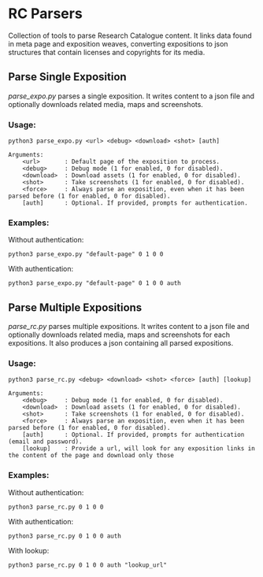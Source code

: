 # RC Parsers

Collection of tools to parse Research Catalogue content. It links data found in meta page and exposition weaves, converting expositions to json structures that contain licenses and copyrights for its media. 

## Parse Single Exposition

*parse_expo.py* parses a single exposition. It writes content to a json file and optionally downloads related media, maps and screenshots.

### Usage:
```
python3 parse_expo.py <url> <debug> <download> <shot> [auth]
    
Arguments:
    <url>       : Default page of the exposition to process.
    <debug>     : Debug mode (1 for enabled, 0 for disabled).
    <download>  : Download assets (1 for enabled, 0 for disabled).
    <shot>      : Take screenshots (1 for enabled, 0 for disabled).
    <force>     : Always parse an exposition, even when it has been parsed before (1 for enabled, 0 for disabled).
    [auth]      : Optional. If provided, prompts for authentication.
```
### Examples:
Without authentication:
```
python3 parse_expo.py "default-page" 0 1 0 0
```
With authentication:
```
python3 parse_expo.py "default-page" 0 1 0 0 auth
```
## Parse Multiple Expositions

*parse_rc.py* parses multiple expositions. It writes content to a json file and optionally downloads related media, maps and screenshots for each expositions. It also produces a json containing all parsed expositions.

### Usage:
```
python3 parse_rc.py <debug> <download> <shot> <force> [auth] [lookup]
    
Arguments:
    <debug>     : Debug mode (1 for enabled, 0 for disabled).
    <download>  : Download assets (1 for enabled, 0 for disabled).
    <shot>      : Take screenshots (1 for enabled, 0 for disabled).
    <force>     : Always parse an exposition, even when it has been parsed before (1 for enabled, 0 for disabled).
    [auth]      : Optional. If provided, prompts for authentication (email and password).
    [lookup]    : Provide a url, will look for any exposition links in the content of the page and download only those
```
### Examples:
Without authentication:
```
python3 parse_rc.py 0 1 0 0 
```
With authentication:
```
python3 parse_rc.py 0 1 0 0 auth
```
With lookup:
```
python3 parse_rc.py 0 1 0 0 auth "lookup_url"
```